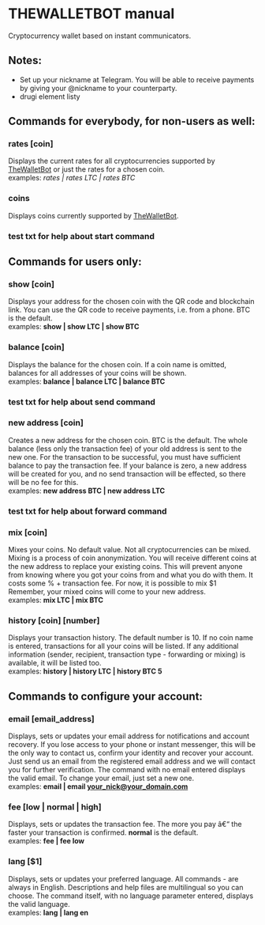 # THEWALLETBOT manual      
Cryptocurrency wallet based on instant communicators.      
## Notes:      
* Set up your nickname at Telegram. You will be able to receive payments by giving your @nickname  to your counterparty.      
* drugi element listy      
## Commands for everybody, for non-users as well:      
### <strong>rates [coin]</strong>      
Displays the current rates for all cryptocurrencies supported by <a href="http://thewalletbot.com/">TheWalletBot</a> or just the rates for a chosen coin.      
examples: _rates | rates LTC | rates BTC_      
      
### <strong>coins</strong>      
Displays coins currently supported by <a href="http://thewalletbot.com/">TheWalletBot</a>.      
      
### test txt for help about start command      
      
## Commands for users only:      
### <strong>show [coin]</strong>      
Displays your address for the chosen coin with the QR code and blockchain link. You can use the QR code to receive payments, i.e. from a phone. BTC is the default.      
examples: <strong>show | show LTC | show BTC</strong>      
### <strong>balance [coin]</strong>      
Displays the balance for the chosen coin. If a coin name is omitted, balances for all addresses of your coins will be shown.      
examples: <strong>balance | balance LTC | balance BTC</strong>      
### test txt for help about send command      
      
### <strong>new address [coin]</strong>      
Creates a new address for the chosen coin. BTC is the default. The whole balance (less only the transaction fee) of your old address is sent to the new one. For the transaction to be successful, you must have sufficient balance to pay the transaction fee. If your balance is zero, a new address will be created for you, and no send transaction will be effected, so there will be no fee for this.      
examples: <strong>new address BTC | new address LTC</strong>      
      
### test txt for help about forward command      
      
### <strong>mix [coin]</strong>      
Mixes your coins. No default value. Not all cryptocurrencies can be mixed. Mixing is a process of coin anonymization. You will receive different coins at the new address to replace your existing coins. This will prevent anyone from knowing where you got your coins from and what you do with them. It costs some % + transaction fee. For now, it is possible to mix $1      
Remember, your mixed coins will come to your new address.      
examples: <strong>mix LTC | mix BTC</strong>      
      
### <strong>history [coin] [number]</strong>      
Displays your transaction history. The default number is 10. If no coin name is entered, transactions for all your coins will be listed. If any additional information (sender, recipient, transaction type - forwarding or mixing) is available, it will be listed too.      
examples: <strong>history | history LTC | history BTC 5</strong>      
      
## Commands to configure your account:      
      
### <strong>email [email_address]</strong>      
Displays, sets or updates your email address for notifications and account recovery. If you lose access to your phone or instant messenger, this will be the only way to contact us, confirm your identity and recover your account. Just send us an email from the registered email address and we will contact you for further verification. The command with no email entered displays the valid email. To change your email, just set a new one.      
examples: <strong>email | email your_nick@your_domain.com</strong>      
      
### <strong>fee [low | normal | high]</strong>      
Displays, sets or updates the transaction fee. The more you pay â€“ the faster your transaction is confirmed. <strong>normal</strong> is the default.      
examples: <strong>fee | fee low</strong>      
      
### <strong>lang [$1]</strong>      
Displays, sets or updates your preferred language. All commands - are always in English. Descriptions and help files are multilingual so you can choose. The command itself, with no language parameter entered, displays the valid language.      
examples: <strong>lang | lang en<strong>       
      
